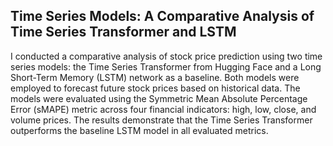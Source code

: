 ## Time Series Models: A Comparative Analysis of Time Series Transformer and LSTM ##
I conducted a comparative analysis of stock price prediction using two time series models: the Time Series Transformer from Hugging Face and a Long Short-Term Memory (LSTM) network as a baseline. Both models were employed to forecast future stock prices based on historical data. The models were evaluated using the Symmetric Mean Absolute Percentage Error (sMAPE) metric across four financial indicators: high, low, close, and volume prices. The results demonstrate 
that the Time Series Transformer outperforms the baseline LSTM model in all evaluated metrics. 
